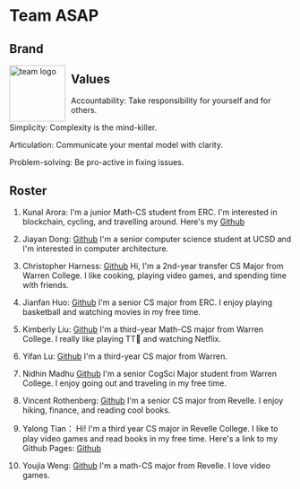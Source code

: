 # Team ASAP

## Brand

<img src="./branding/logo.png"
     alt="team logo"
     style="float: left; margin-right: 10px;"
     width="100px"
     height="100px"/>

## Values

Accountability: Take responsibility for yourself and for others.

Simplicity: Complexity is the mind-killer.

Articulation: Communicate your mental model with clarity.

Problem-solving: Be pro-active in fixing issues.

## Roster

1. Kunal Arora: I'm a junior Math-CS student from ERC. I'm interested in blockchain, cycling, and travelling around. Here's my [Github](https://github.com/aroralanuk)

2. Jiayan Dong: [Github](https://github.com/Jiayan-Dong) I'm a senior computer science student at UCSD and I'm interested in computer architecture.

3. Christopher Harness: [Github](https://github.com/chrisharness) Hi, I'm a 2nd-year transfer CS Major from Warren College. I like cooking, playing video games, and spending time with friends.

4. Jianfan Huo: [Github](https://github.com/WilliamHJF) I'm a senior CS major from ERC. I enjoy playing basketball and watching movies in my free time.

5. Kimberly Liu: [Github](https://github.com/LJW0105) I'm a third-year Math-CS major from Warren College. I really like playing TT🏓 and watching Netflix.

6. Yifan Lu: [Github](https://github.com/FAN-666666) I'm a third-year CS major from Warren.

7. Nidhin Madhu [Github](https://github.com/nidhinmadhu) I'm a senior CogSci Major student from Warren College. I enjoy going out and traveling in my free time.

8. Vincent Rothenberg: [Github](https://github.com/vrothenbergUCSD) I'm a senior CS major from Revelle. I enjoy hiking, finance, and reading cool books.

9. Yalong Tian： Hi! I'm a third year CS major in Revelle College. I like to play video games and read books in my free time. Here's a link to my Github Pages: [Github](https://github.com/Yalong-T)

10. Youjia Weng: [Github](https://github.com/BrianWengAlreadyTaken) I'm a math-CS major from Revelle. I love video games.
